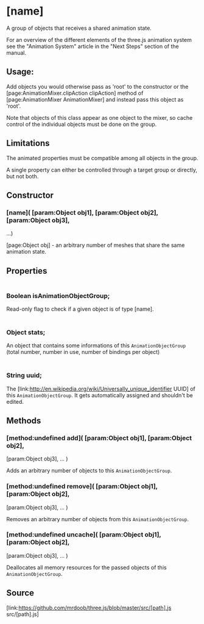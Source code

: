 # [name]

A group of objects that receives a shared animation state.  
  
For an overview of the different elements of the three.js animation system see
the "Animation System" article in the "Next Steps" section of the manual.

## Usage:

Add objects you would otherwise pass as 'root' to the constructor or the
[page:AnimationMixer.clipAction clipAction] method of [page:AnimationMixer
AnimationMixer] and instead pass this object as 'root'.  
  
Note that objects of this class appear as one object to the mixer, so cache
control of the individual objects must be done on the group.

## Limitations

The animated properties must be compatible among all objects in the group.  
  
A single property can either be controlled through a target group or directly,
but not both.

## Constructor

###  [name]( [param:Object obj1], [param:Object obj2], [param:Object obj3],
...)

[page:Object obj] - an arbitrary number of meshes that share the same
animation state.

## Properties

### <br/> Boolean isAnimationObjectGroup; <br/>

Read-only flag to check if a given object is of type [name].

### <br/> Object stats; <br/>

An object that contains some informations of this `AnimationObjectGroup`
(total number, number in use, number of bindings per object)

### <br/> String uuid; <br/>

The [link:http://en.wikipedia.org/wiki/Universally_unique_identifier UUID] of
this `AnimationObjectGroup`. It gets automatically assigned and shouldn't be
edited.

## Methods

### [method:undefined add]( [param:Object obj1], [param:Object obj2],
[param:Object obj3], ... )

Adds an arbitrary number of objects to this `AnimationObjectGroup`.

### [method:undefined remove]( [param:Object obj1], [param:Object obj2],
[param:Object obj3], ... )

Removes an arbitrary number of objects from this `AnimationObjectGroup`.

### [method:undefined uncache]( [param:Object obj1], [param:Object obj2],
[param:Object obj3], ... )

Deallocates all memory resources for the passed objects of this
`AnimationObjectGroup`.

## Source

[link:https://github.com/mrdoob/three.js/blob/master/src/[path].js
src/[path].js]


